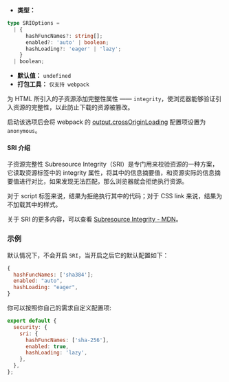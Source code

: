 - **类型：**

```ts
type SRIOptions =
  | {
      hashFuncNames?: string[];
      enabled?: 'auto' | boolean;
      hashLoading?: 'eager' | 'lazy';
    }
  | boolean;
```

- **默认值：** `undefined`
- **打包工具：** `仅支持 webpack`

为 HTML 所引入的子资源添加完整性属性 —— `integrity`，使浏览器能够验证引入资源的完整性，以此防止下载的资源被篡改。

启动该选项后会将 webpack 的 [output.crossOriginLoading](https://webpack.docschina.org/configuration/output/#outputcrossoriginloading) 配置项设置为 `anonymous`。

#### SRI 介绍

子资源完整性 Subresource Integrity（SRI）是专门用来校验资源的一种方案，它读取资源标签中的 integrity 属性，将其中的信息摘要值，和资源实际的信息摘要值进行对比，如果发现无法匹配，那么浏览器就会拒绝执行资源。

对于 script 标签来说，结果为拒绝执行其中的代码；对于 CSS link 来说，结果为不加载其中的样式。

关于 SRI 的更多内容，可以查看 [Subresource Integrity - MDN](https://developer.mozilla.org/zh-CN/docs/Web/Security/Subresource_Integrity)。

### 示例

默认情况下，不会开启 `SRI`，当开启之后它的默认配置如下：

```js
{
  hashFuncNames: ['sha384'];
  enabled: "auto",
  hashLoading: "eager",
}
```

你可以按照你自己的需求自定义配置项:

```js
export default {
  security: {
    sri: {
      hashFuncNames: ['sha-256'],
      enabled: true,
      hashLoading: 'lazy',
    },
  },
};
```
